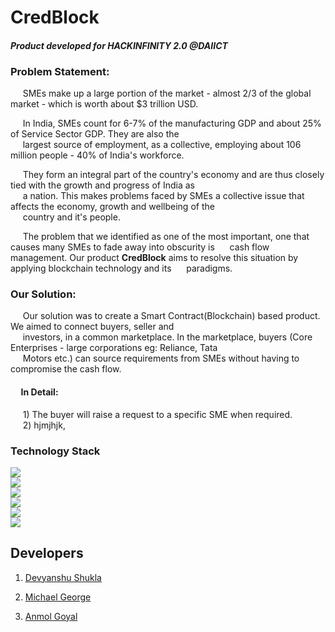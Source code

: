 # CredBlock

#### **_Product developed for HACKINFINITY 2.0 @DAIICT_**

### **Problem Statement:**

&nbsp;&nbsp;&nbsp;&nbsp; SMEs make up a large portion of the market - almost 2/3 of the global market - which is worth about \$3 trillion USD.<br/>

&nbsp;&nbsp;&nbsp;&nbsp; In India, SMEs count for 6-7% of the manufacturing GDP and about 25% of Service Sector GDP. They are also the<br/> &nbsp;&nbsp;&nbsp;&nbsp; largest source of employment, as a collective, employing about 106 million people - 40% of India's workforce.

&nbsp;&nbsp;&nbsp;&nbsp; They form an integral part of the country's economy and are thus closely tied with the growth and progress of India as<br/> &nbsp;&nbsp;&nbsp;&nbsp; a  nation. This makes problems faced by SMEs a collective issue that affects the economy, growth and wellbeing of the <br/> &nbsp;&nbsp;&nbsp;&nbsp; country and it's people.<br/>

&nbsp;&nbsp;&nbsp;&nbsp; The problem that we identified as one of the most important, one that causes many SMEs to fade away into obscurity is &nbsp;&nbsp;&nbsp;&nbsp; cash flow management. Our product **CredBlock** aims to resolve this situation by applying blockchain technology and its &nbsp;&nbsp;&nbsp;&nbsp; paradigms.

### **Our Solution:**
&nbsp;&nbsp;&nbsp;&nbsp; Our solution was to create a Smart Contract(Blockchain) based product. We aimed to connect buyers, seller and<br/>
&nbsp;&nbsp;&nbsp;&nbsp; investors, in a common marketplace. In the marketplace, buyers (Core Enterprises - large corporations eg: Reliance, Tata<br/> &nbsp;&nbsp;&nbsp;&nbsp; Motors etc.) can source requirements from SMEs without having to compromise the cash flow.

#### &nbsp;&nbsp;&nbsp;&nbsp; In Detail:
&nbsp;&nbsp;&nbsp;&nbsp; 1) The buyer will raise a request to a specific SME when required.<br/>
&nbsp;&nbsp;&nbsp;&nbsp; 2)  hjmjhjk,  <br>


### **Technology Stack**

![](https://github.com/Parizval/daiict/tree/master/static/img/python.png)  
![](https://github.com/Parizval/daiict/tree/master/static/img/javascript.png)  
![](https://github.com/Parizval/daiict/tree/master/static/img/browser.png)  
![](https://github.com/Parizval/daiict/tree/master/static/img/bootstrap.jpg)  
![](https://github.com/Parizval/daiict/tree/master/static/img/MongoDb.png)  
![](https://github.com/Parizval/daiict/tree/master/static/img/connection.png)

## **Developers**

1. [Devyanshu Shukla](https://github.com/Devyanshu)

2. [Michael George](https://github.com/mg4603)

3. [Anmol Goyal](https://github.com/Parizval)
